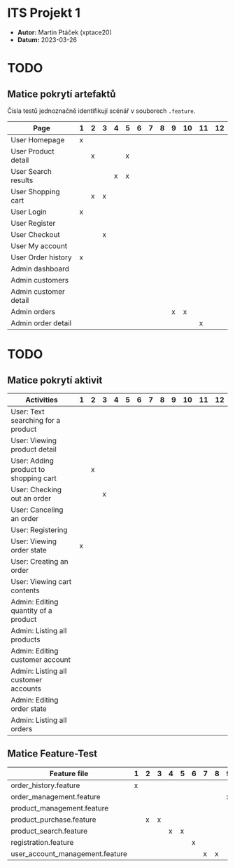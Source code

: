 # ITS Projekt 1

- **Autor:** Martin Ptáček (xptace20)
- **Datum:** 2023-03-26

# TODO
## Matice pokrytí artefaktů

Čísla testů jednoznačně identifikují scénář v souborech `.feature`.

| Page                  | 1 | 2 | 3 | 4  | 5  |   6 |   7 |   8 | 9 | 10 | 11 | 12 |
|-----------------------|---|---|---|----|----|-----|-----|-----|---|----|----|----|
| User Homepage         | x |   |   |    |    |     |     |     |   |    |    |    |
| User Product detail   |   | x |   |    |  x |     |     |     |   |    |    |    |
| User Search results   |   |   |   | x  | x  |     |     |     |   |    |    |    |
| User Shopping cart    |   | x | x |    |    |     |     |     |   |    |    |    |
| User Login            | x |   |   |    |    |     |     |     |   |    |    |    |
| User Register         |   |   |   |    |    |     |     |     |   |    |    |    |
| User Checkout         |   |   | x |    |    |     |     |     |   |    |    |    |
| User My account       |   |   |   |    |    |     |     |     |   |    |    |    |
| User Order history    | x |   |   |    |    |     |     |     |   |    |    |    |
| Admin dashboard       |   |   |   |    |    |     |     |     |   |    |    |    |
| Admin customers       |   |   |   |    |    |     |     |     |   |    |    |    |
| Admin customer detail |   |   |   |    |    |     |     |     |   |    |    |    |
| Admin orders          |   |   |   |    |    |     |     |     | x | x  |    |    |
| Admin order detail    |   |   |   |    |    |     |     |     |   |    |  x |    |

# TODO
## Matice pokrytí aktivit

| Activities                            | 1 | 2 | 3 | 4 | 5 | 6 | 7 | 8 | 9 | 10 | 11 | 12 |
|---------------------------------------|---|---|---|---|---|---|---|---|---|----|----|----|
| User: Text searching for a product    |   |   |   |   |   |   |   |   |   |    |    |    |
| User: Viewing product detail          |   |   |   |   |   |   |   |   |   |    |    |    |
| User: Adding product to shopping cart |   | x |   |   |   |   |   |   |   |    |    |    |
| User: Checking out an order           |   |   | x |   |   |   |   |   |   |    |    |    |
| User: Canceling an order              |   |   |   |   |   |   |   |   |   |    |    |    |
| User: Registering                     |   |   |   |   |   |   |   |   |   |    |    |    |
| User: Viewing order state             | x |   |   |   |   |   |   |   |   |    |    |    |
| User: Creating an order               |   |   |   |   |   |   |   |   |   |    |    |    |
| User: Viewing cart contents           |   |   |   |   |   |   |   |   |   |    |    |    |
| Admin: Editing quantity of a product  |   |   |   |   |   |   |   |   |   |    |    |    |
| Admin: Listing all products           |   |   |   |   |   |   |   |   |   |    |    |    |
| Admin: Editing customer account       |   |   |   |   |   |   |   |   |   |    |    |    |
| Admin: Listing all customer accounts  |   |   |   |   |   |   |   |   |   |    |    |    |
| Admin: Editing order state            |   |   |   |   |   |   |   |   |   |    |    |    |
| Admin: Listing all orders             |   |   |   |   |   |   |   |   |   |    |    |    |



## Matice Feature-Test

| Feature file                      | 1 | 2 | 3 | 4 | 5 | 6 | 7 | 8 | 9 | 10 | 11 | 12 |
|-----------------------------------|---|---|---|---|---|---|---|---|---|----|----|----|
| order_history.feature             | x |   |   |   |   |   |   |   |   |    |    |    |
| order_management.feature          |   |   |   |   |   |   |   |   | x | x  | x  |    |
| product_management.feature        |   |   |   |   |   |   |   |   |   |    |    | x  |
| product_purchase.feature          |   | x | x |   |   |   |   |   |   |    |    |    |
| product_search.feature            |   |   |   | x | x |   |   |   |   |    |    |    |
| registration.feature              |   |   |   |   |   | x |   |   |   |    |    |    |
| user_account_management.feature   |   |   |   |   |   |   | x | x |   |    |    |    |
